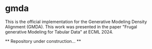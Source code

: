 # gmda
This is the official implementation for the Generative Modeling Density Alignment (GMDA). This work was presented in the paper "Frugal generative Modeling for Tabular Data" at ECML 2024.

** Repository under construction... **
